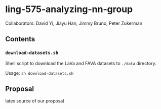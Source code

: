 # ling-575-analyzing-nn-group

Collaborators: David Yi, Jiayu Han, Jimmy Bruno, Peter Zukerman

## Contents

### `download-datasets.sh`
Shell script to download the LaVa and FAVA datasets to `./data` directory.

Usage: `sh download-datasets.sh`

## Proposal
latex source of our proposal


